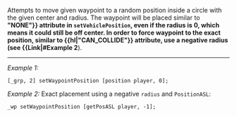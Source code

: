 Attempts to move given waypoint to a random position inside a circle with the given center and radius. 
The waypoint will be placed similar to **"NONE"}} attribute in `setVehiclePosition`, even if the radius is 0, which means it could still be off center. In order to force waypoint to the exact position, similar to {{hl|"CAN_COLLIDE"}} attribute, use a negative radius (see {{Link|#Example 2**).


---
*Example 1:*
```sqf
[_grp, 2] setWaypointPosition [position player, 0];
```

*Example 2:*
Exact placement using a negative `radius` and `PositionASL`:

```sqf
_wp setWaypointPosition [getPosASL player, -1];
```